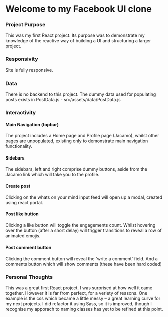 # Welcome to my Facebook UI clone

### Project Purpose

This was my first React project. Its purpose was to demonstrate my knowledge of the reactive way of building a UI and structuring a larger project.

### Responsivity

Site is fully responsive.

### Data

There is no backend to this project. The dummy data used for populating posts exists in PostData.js - src/assets/data/PostData.js

### Interactivity

#### Main Navigation (topbar)
The project includes a Home page and Profile page (Jacamo), whilst other pages are unpopulated, existing only to demonstrate main navigation functionality.

#### Sidebars
The sidebars, left and right comprise dummy buttons, aside from the Jacamo link which will take you to the profile.

#### Create post
Clicking on the whats on your mind input feed will open up a modal, created using react portal.

#### Post like button
Clicking a like button will toggle the engagements count. Whilst hovering over the button (after a short delay) will trigger transitions to reveal a row of animated emojis.

#### Post comment button
Clicking the comment button will reveal the 'write a comment' field. And a comments button which will show comments (these have been hard coded)

### Personal Thoughts

This was a great first React project. I was surprised at how well it came together. However it is far from perfect, for a veriety of reasons. One example is the css which became a little messy – a great learning curve for my next projects. I did refactor it using Sass, so it is improved, though I recognise my apporach to naming classes has yet to be refined at this point.

